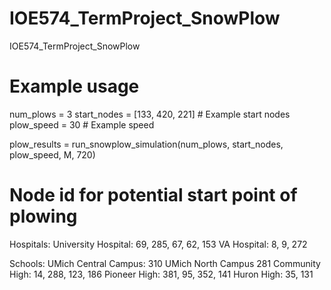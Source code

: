# IOE574_TermProject_SnowPlow
IOE574_TermProject_SnowPlow

# Example usage
num_plows = 3
start_nodes = [133, 420, 221]  # Example start nodes
plow_speed = 30  # Example speed

plow_results = run_snowplow_simulation(num_plows, start_nodes, plow_speed, M, 720)

# Node id for potential start point of plowing
Hospitals:
University Hospital: 69, 285, 67, 62, 153
VA Hospital: 8, 9, 272

Schools:
UMich Central Campus: 310
UMich North Campus 281
Community High: 14, 288, 123, 186
Pioneer High: 381, 95, 352, 141
Huron High: 35, 131